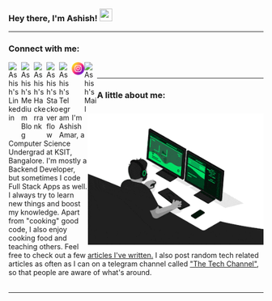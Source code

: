 ### Hey there, I'm Ashish! <img src="https://media.giphy.com/media/hvRJCLFzcasrR4ia7z/giphy.gif" width="25px" height="25px">

----------------------------------------------------------------------------------------------------------------------------------------

### Connect with me:
<a href="https://www.linkedin.com/in/ashish-amar-419166a9/">
  <img align="left" alt="Ashish's Linkedin" width="25px" src="https://cdn-icons-png.flaticon.com/512/174/174857.png" />
  <!--Simple icons src = https://cdn.jsdelivr.net/npm/simple-icons@v3/icons/linkedin.svg-->
</a>
<a href="https://medium.com/@ashishamar99">
  <img align="left" alt="Ashish's Medium Blog" width="25px" src="https://cdn-icons-png.flaticon.com/512/5968/5968933.png" />
  <!--Simple icons src = https://cdn.jsdelivr.net/npm/simple-icons@v3/icons/medium.svg-->
</a>
<a href="https://www.hackerrank.com/ashishamar1999">
  <img align="left" alt="Ashish's Hackerrank" width="25px" src="https://upload.wikimedia.org/wikipedia/commons/thumb/4/40/HackerRank_Icon-1000px.png/600px-HackerRank_Icon-1000px.png?20200508182226" />
  <!--Simple icons src = https://cdn.jsdelivr.net/npm/simple-icons@v3/icons/medium.svg-->
</a>
<a href="https://stackoverflow.com/users/11144439/ashish-amar">
  <img align="left" alt="Ashish's Stackoverflow" width="25px" src="https://cdn-icons-png.flaticon.com/512/2111/2111628.png" />
  <!--Simple icons src = https://cdn.jsdelivr.net/npm/simple-icons@v3/icons/medium.svg-->
</a>
<a href="https://t.me/ashishamar">
  <img align="left" alt="Ashish's Telegram" width="25px" src="https://cdn-icons-png.flaticon.com/512/2111/2111646.png"/>
  <!--Simple icons src = https://cdn.jsdelivr.net/npm/simple-icons@v3/icons/medium.svg-->
</a>
<a href="https://www.instagram.com/ashish_amar_/">
  <img align="left" alt="Ashish's Instagram" width="25px" src="Images/instagram icon.png" />
  <!--Flaticon src = https://cdn-icons.flaticon.com/png/512/3955/premium/3955024.png?token=exp=1660669604~hmac=20b512cde9f4f36c8a0ab62d2bafaf2a-->
  <!--Simple icons src = https://cdn.jsdelivr.net/npm/simple-icons@v3/icons/medium.svg-->
</a>
<a href="mailto:ashishamar1999@gmail.com">
<img align="left" alt="Ashish's Mail" width="25px" src="https://cdn-icons-png.flaticon.com/512/732/732200.png" />
<!--Simple icons src = https://cdn.jsdelivr.net/npm/simple-icons@v3/icons/medium.svg-->
</a>

<!-- ![](https://komarev.com/ghpvc/?username=Ashishamar99&color=blue&style=flat-square) -->
&nbsp; <!-- A space to bring the break to the next line -->

----------------------------------------------------------------------------------------------------------------------------------------

<img src="Images/guy on computer.gif" height="260" align="right"/>


### A little about me:
I'm Ashish Amar, a Computer Science Undergrad at KSIT, Bangalore. I'm mostly a Backend Developer, but sometimes I code Full Stack Apps as well. I always try to learn new things and boost my knowledge. Apart from "cooking" good code, I also enjoy cooking food and teaching others. Feel free to check out a few [articles I've written.](https://medium.com/@ashishamar99) I also post random tech related articles as often as I can on a telegram channel called ["The Tech Channel"](https://t.me/the_tech_channel), so that people are aware of what's around.
<br /><br />

----------------------------------------------------------------------------------------------------------------------------------------
